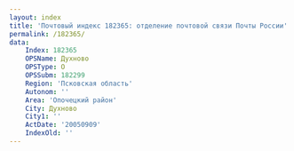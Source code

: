 ```yaml
---
layout: index
title: 'Почтовый индекс 182365: отделение почтовой связи Почты России'
permalink: /182365/
data:
    Index: 182365
    OPSName: Духново
    OPSType: О
    OPSSubm: 182299
    Region: 'Псковская область'
    Autonom: ''
    Area: 'Опочецкий район'
    City: Духново
    City1: ''
    ActDate: '20050909'
    IndexOld: ''
---
```

